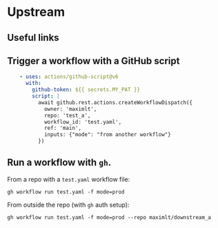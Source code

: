 # Upstream

## Useful links



## Trigger a workflow with a GitHub script

```yaml
    - uses: actions/github-script@v6
      with:
        github-token: ${{ secrets.MY_PAT }}
        script: |
          await github.rest.actions.createWorkflowDispatch({
            owner: 'maximlt',
            repo: 'test_a',
            workflow_id: 'test.yaml',
            ref: 'main',
            inputs: {"mode": "from another workflow"}
          })
```

## Run a workflow with `gh`.

From a repo with a `test.yaml` workflow file:

```
gh workflow run test.yaml -f mode=prod
```

From outside the repo (with `gh` auth setup):

```
gh workflow run test.yaml -f mode=prod --repo maximlt/downstream_a
